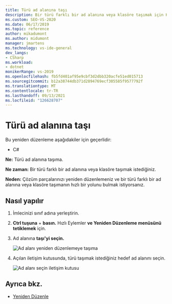 ```yaml
---
title: Türü ad alanına taşı
description: Bir türü farklı bir ad alanına veya klasöre taşımak için Hızlı Eylemler ve Yeniden Düzenleme menüsünü kullanmayı öğrenin.
ms.custom: SEO-VS-2020
ms.date: 06/17/2019
ms.topic: reference
author: mikadumont
ms.author: midumont
manager: jmartens
ms.technology: vs-ide-general
dev_langs:
- CSharp
ms.workload:
- dotnet
monikerRange: vs-2019
ms.openlocfilehash: fb5fd401af95e9cbf3d2dbb320acfe51ed015713
ms.sourcegitcommit: b12a38744db371d2894769ecf305585f9577792f
ms.translationtype: MT
ms.contentlocale: tr-TR
ms.lasthandoff: 09/13/2021
ms.locfileid: "126628707"
---
```

# <a name="move-type-to-namespace"></a>Türü ad alanına taşı

Bu yeniden düzenleme aşağıdakiler için geçerlidir:

- C#

**Ne:** Türü ad alanına taşıma.

**Ne zaman:** Bir türü farklı bir ad alanına veya klasöre taşımak istediğiniz. 

**Neden:** Çözüm parçalarınızı yeniden düzenlemeniz ve bir türü farklı bir ad alanına veya klasöre taşımanın hızlı bir yolunu bulmak istiyorsanız. 

## <a name="how-to"></a>Nasıl yapılır

1. İmlecinizi sınıf adına yerleştirin.
2. **Ctrl tuşuna** + **basın.** Hızlı Eylemler **ve Yeniden Düzenleme menüsünü tetiklemek** için.
3. Ad alanına **taşı'yi seçin.**

   ![Ad alanı yeniden düzenlemeye taşıma](media/move-to-namespace.png)

4. Açılan iletişim kutusunda, türü taşımak istediğiniz hedef ad alanını seçin. 

   ![Ad alanı seçin iletişim kutusu](media/select-target-namespace.png)

## <a name="see-also"></a>Ayrıca bkz.

- [Yeniden Düzenle](../refactoring-in-visual-studio.md)
